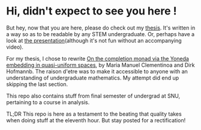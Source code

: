 # Hi, didn't expect to see you here !
But hey, now that you are here, please do check out my [thesis](https://github.com/Marceline/Undergrad/blob/master/UG%20Thesis.pdf). It's written in a way so as to be readable by any STEM undergraduate. Or, perhaps have a look at [the presentation](https://github.com/Marceline/Undergrad/blob/master/Presentation.pdf)(although it's not fun without an accompanying video).

For my thesis, I chose to rewrite [On the completion monad via the Yoneda embedding in quasi-uniform spaces](https://www.sciencedirect.com/science/article/pii/S0166864111002525), by Maria Manuel Clementinoa and Dirk Hofmannb. The raison d'etre was to make it accessible to anyone with an understanding of undergraduate mathematics. My attempt did end up skipping the last section.

This repo also contains stuff from final semester of undergrad at SNU, pertaining to a course in analysis.

TL;DR This repo is here as a testament to the beating that quality takes when doing stuff at the eleventh hour. But stay posted for a rectification!
